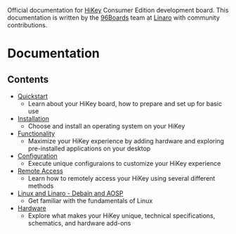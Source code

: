 Official documentation for [HiKey](https://www.96boards.org/products/ce/hikey/) Consumer Edition development board. This documentation is written by the [96Boards](https://www.96boards.org) team at [Linaro](http://www.linaro.org) with community contributions.

# Documentation

## Contents

- [Quickstart]()
   - Learn about your HiKey board, how to prepare and set up for basic use
- [Installation]()
   - Choose and install an operating system on your HiKey
- [Functionality]()
   - Maximize your HiKey experience by adding hardware and exploring pre-installed applications on your desktop
- [Configuration]()
   - Execute unique configuraions to customize your HiKey experience
- [Remote Access]()
   - Learn how to remotely access your HiKey using several different methods
- [Linux and Linaro - Debain and AOSP]()
   - Get familiar with the fundamentals of Linux
- [Hardware]()
   - Explore what makes your HiKey unique, technical specifications, schematics, and hardware add-ons
